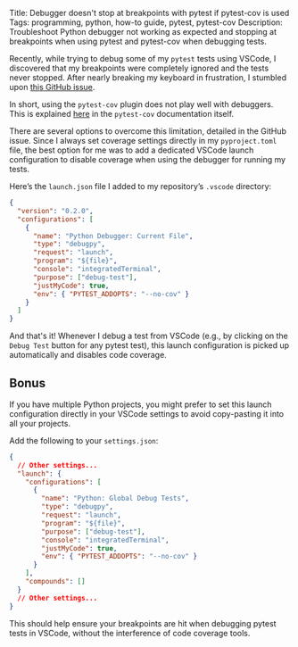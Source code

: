 Title: Debugger doesn't stop at breakpoints with pytest if pytest-cov is used
Tags: programming, python, how-to guide, pytest, pytest-cov
Description: Troubleshoot Python debugger not working as expected and stopping at breakpoints when using pytest and pytest-cov when debugging tests.

Recently, while trying to debug some of my `pytest` tests using VSCode, I discovered that my breakpoints were completely ignored and the tests never stopped. After nearly breaking my keyboard in frustration, I stumbled upon [this GitHub issue](https://github.com/microsoft/vscode-python/issues/693).

In short, using the `pytest-cov` plugin does not play well with debuggers. This is explained [here](https://pytest-cov.readthedocs.io/en/latest/debuggers.html) in the `pytest-cov` documentation itself.

There are several options to overcome this limitation, detailed in the GitHub issue. Since I always set coverage settings directly in my `pyproject.toml` file, the best option for me was to add a dedicated VSCode launch configuration to disable coverage when using the debugger for running my tests.

Here’s the `launch.json` file I added to my repository’s `.vscode` directory:

```json
{
  "version": "0.2.0",
  "configurations": [
    {
      "name": "Python Debugger: Current File",
      "type": "debugpy",
      "request": "launch",
      "program": "${file}",
      "console": "integratedTerminal",
      "purpose": ["debug-test"],
      "justMyCode": true,
      "env": { "PYTEST_ADDOPTS": "--no-cov" }
    }
  ]
}
```

And that's it! Whenever I debug a test from VSCode (e.g., by clicking on the `Debug Test` button for any pytest test), this launch configuration is picked up automatically and disables code coverage.

## Bonus

If you have multiple Python projects, you might prefer to set this launch configuration directly in your VSCode settings to avoid copy-pasting it into all your projects.

Add the following to your `settings.json`:

```json
{
  // Other settings...
  "launch": {
    "configurations": [
      {
        "name": "Python: Global Debug Tests",
        "type": "debugpy",
        "request": "launch",
        "program": "${file}",
        "purpose": ["debug-test"],
        "console": "integratedTerminal",
        "justMyCode": true,
        "env": { "PYTEST_ADDOPTS": "--no-cov" }
      }
    ],
    "compounds": []
  }
  // Other settings...
}
```

This should help ensure your breakpoints are hit when debugging pytest tests in VSCode, without the interference of code coverage tools.
